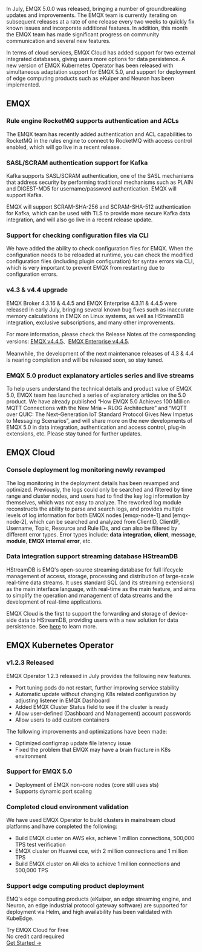 In July, EMQX 5.0.0 was released, bringing a number of groundbreaking updates and improvements. The EMQX team is currently iterating on subsequent releases at a rate of one release every two weeks to quickly fix known issues and incorporate additional features. In addition, this month the EMQX team has made significant progress on community communication and several new features.

In terms of cloud services, EMQX Cloud has added support for two external integrated databases, giving users more options for data persistence. A new version of EMQX Kubernetes Operator has been released with simultaneous adaptation support for EMQX 5.0, and support for deployment of edge computing products such as eKuiper and Neuron has been implemented.

## EMQX

### **Rule engine RocketMQ supports authentication and ACLs**

The EMQX team has recently added authentication and ACL capabilities to RocketMQ in the rules engine to connect to RocketMQ with access control enabled, which will go live in a recent release.

### **SASL/SCRAM authentication support for Kafka**

Kafka supports SASL/SCRAM authentication, one of the SASL mechanisms that address security by performing traditional mechanisms such as PLAIN and DIGEST-MD5 for username/password authentication. EMQX will support Kafka.

EMQX will support SCRAM-SHA-256 and SCRAM-SHA-512 authentication for Kafka, which can be used with TLS to provide more secure Kafka data integration, and will also go live in a recent release update.

### **Support for checking configuration files via CLI**

We have added the ability to check configuration files for EMQX. When the configuration needs to be reloaded at runtime, you can check the modified configuration files (including plugin configuration) for syntax errors via CLI, which is very important to prevent EMQX from restarting due to configuration errors.

### **v4.3 & v4.4 upgrade**

EMQX Broker 4.3.16 & 4.4.5 and EMQX Enterprise 4.3.11 & 4.4.5 were released in early July, bringing several known bug fixes such as inaccurate memory calculations in EMQX on Linux systems, as well as HStreamDB integration, exclusive subscriptions, and many other improvements.

For more information, please check the Release Notes of the corresponding versions: [EMQX v4.4.5](https://www.emqx.com/en/changelogs/broker/4.4.5)、[EMQX Enterprise v4.4.5](https://www.emqx.com/en/changelogs/enterprise/4.4.5).

Meanwhile, the development of the next maintenance releases of 4.3 & 4.4 is nearing completion and will be released soon, so stay tuned.

### **EMQX 5.0 product explanatory articles series and live streams**

To help users understand the technical details and product value of EMQX 5.0, EMQX team has launched a series of explanatory articles on the 5.0 product. We have already published “How EMQX 5.0 Achieves 100 Million MQTT Connections with the New Mria + RLOG Architecture” and “MQTT over QUIC: The Next-Generation IoT Standard Protocol Gives New Impetus to Messaging Scenarios”, and will share more on the new developments of EMQX 5.0 in data integration, authentication and access control, plug-in extensions, etc. Please stay tuned for further updates.

## EMQX Cloud

### **Console deployment log monitoring newly revamped**

The log monitoring in the deployment details has been revamped and optimized. Previously, the logs could only be searched and filtered by time range and cluster nodes, and users had to find the key log information by themselves, which was not easy to analyze. The reworked log module reconstructs the ability to parse and search logs, and provides multiple levels of log information for both EMQX nodes [emqx-node-1] and [emqx-node-2], which can be searched and analyzed from ClientID, ClientIP, Username, Topic, Resource and Rule IDs, and can also be filtered by different error types. Error types include: **data integration**, **client**, **message**, **module**, **EMQX internal error**, etc.

### **Data integration support streaming database HStreamDB**

HStreamDB is EMQ's open-source streaming database for full lifecycle management of access, storage, processing and distribution of large-scale real-time data streams. It uses standard SQL (and its streaming extensions) as the main interface language, with real-time as the main feature, and aims to simplify the operation and management of data streams and the development of real-time applications.

EMQX Cloud is the first to support the forwarding and storage of device-side data to HStreamDB, providing users with a new solution for data persistence. See [here](https://docs.emqx.com/en/cloud/latest/rule_engine/rule_engine_save_hstreamdb.html) to learn more.

## EMQX Kubernetes Operator

### **v1.2.3 Released**

EMQX Operator 1.2.3 released in July provides the following new features.

- Port tuning pods do not restart, further improving service stability
- Automatic update without changing K8s related configuration by adjusting listener in EMQX Dashboard
- Added EMQX Cluster Status field to see if the cluster is ready
- Allow user-defined (Dashboard and Management) account passwords
- Allow users to add custom containers

The following improvements and optimizations have been made:

- Optimized configmap update file latency issue
- Fixed the problem that EMQX may have a brain fracture in K8s environment

### **Support for EMQX 5.0** 

- Deployment of EMQX non-core nodes (core still uses sts)
- Supports dynamic port scaling

### **Completed cloud environment validation**

We have used EMQX Operator to build clusters in mainstream cloud platforms and have completed the following:

- Build EMQX cluster on AWS eks, achieve 1 million connections, 500,000 TPS test verification
- EMQX cluster on Huawei cce, with 2 million connections and 1 million TPS
- Build EMQX cluster on Ali eks to achieve 1 million connections and 500,000 TPS

### **Support edge computing product deployment**

EMQ's edge computing products (eKuiper, an edge streaming engine, and Neuron, an edge industrial protocol gateway software) are supported for deployment via Helm, and high availability has been validated with KubeEdge.



<section class="promotion">
    <div>
        Try EMQX Cloud for Free
        <div class="is-size-14 is-text-normal has-text-weight-normal">No credit card required</div>
    </div>
    <a href="https://accounts.emqx.com/signup?continue=https://cloud-intl.emqx.com/console/deployments/0?oper=new" class="button is-gradient px-5">Get Started →</a>
</section>

